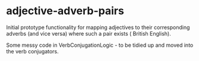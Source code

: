 # adjective-adverb-pairs

Initial prototype functionality for mapping adjectives to their corresponding adverbs (and vice versa) where such a pair exists ( British English).

Some messy code in VerbConjugationLogic - to be tidied up and moved into the verb conjugators.
